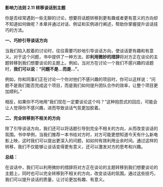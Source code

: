 **影响力法则 2.11 转移谈话到主题** 

你是否经常遇到一些无聊的讨论，想要将话题转移到更有趣或者更有意义的方向却不知道如何做呢？本章并通过对话、例证和实例进行阐述，帮助你掌握提升谈话技巧的方法。

**一、巧妙引导谈话方向** 

当我们陷入胶着的讨论时，往往需要巧妙地引导谈话方向，使谈话更有趣和有意义。对于这个问题，书中提供了一种方法，即**利用微妙的措辞**将对方正在谈论的主题转移到我们想要谈论的主题上。例如，当对方在讨论一个我们不感兴趣的话题时，**我们可以说：“问题不是…而是…”**。

例如，你和同事们正在讨论一个你对他们不感兴趣的项目时，你可以这样说：“问题不是我们能否完成这个项目，而是我们如何提升团队合作的效率，让整个项目更加顺利。”

相反，如果你不巧地用“我们现在一定要谈论这个吗？”这种抱怨式的回应，可能会让人觉得你不感兴趣，进而导致谈话气氛更加胶着。

**二、完全转移到不相关的方向** 

除了引导谈话方向，我们还可以将话题引导到完全不相关的方向，从而改变谈话的氛围。书中举例，当我们推荐一本书给对方时，对方可能更想知道今天有什么新电影上映，这时我们可以提出更深入的问题，如如何有效利用业余时间。通过这样的转移，我们不仅能够让谈话变得更有意义，还可以激发对方的思考和兴趣。

**总结：** 

在谈话中，我们可以利用微妙的措辞将对方正在谈论的主题转移到我们想要谈论的主题上，同时也可以完全转移到不相关的方向，改变谈话的氛围。通过这些技巧，我们可以提升谈话的质量，让讨论更加有趣、有意义。
